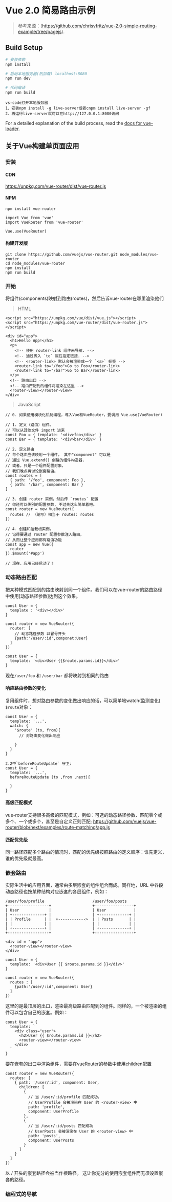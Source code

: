 # Vue 2.0 简易路由示例

> 参考来源：(https://github.com/chrisvfritz/vue-2.0-simple-routing-example/tree/pagejs).

## Build Setup

``` bash
# 安装依赖
npm install

# 启动本地服务器(热加载) localhost:8080
npm run dev

# 代码编译
npm run build
```

```
vs-code打开本地服务器
1、安装npm install -g live-server或者cnpm install live-server -gf 
2、再运行live-server就可以在http://127.0.0.1:8080访问 
```
For a detailed explanation of the build process, read the [docs for vue-loader](http://vuejs.github.io/vue-loader).


## 关于Vue构建单页面应用

### 安装
#### CDN
https://unpkg.com/vue-router/dist/vue-router.js

#### NPM 
```
npm install vue-router
```

```
import Vue from 'vue'
import VueRouter from 'vue-router'

Vue.use(VueRouter)
```

#### 构建开发版
```
git clone https://github.com/vuejs/vue-router.git node_modules/vue-router
cd node_modules/vue-router
npm install
npm run build
```
### 开始
将组件(components)映射到路由(routes)，然后告诉vue-router在哪里渲染他们

> HTML
```
<script src="https://unpkg.com/vue/dist/vue.js"></script>
<script src="https://unpkg.com/vue-router/dist/vue-router.js"></script>

<div id="app">
  <h1>Hello App!</h1>
  <p>
    <!-- 使用 router-link 组件来导航. -->
    <!-- 通过传入 `to` 属性指定链接. -->
    <!-- <router-link> 默认会被渲染成一个 `<a>` 标签 -->
    <router-link to="/foo">Go to Foo</router-link>
    <router-link to="/bar">Go to Bar</router-link>
  </p>
  <!-- 路由出口 -->
  <!-- 路由匹配到的组件将渲染在这里 -->
  <router-view></router-view>
</div>
```
> JavaScript
```
// 0. 如果使用模块化机制编程，導入Vue和VueRouter，要调用 Vue.use(VueRouter)

// 1. 定义（路由）组件。
// 可以从其他文件 import 进来
const Foo = { template: '<div>foo</div>' }
const Bar = { template: '<div>bar</div>' }

// 2. 定义路由
// 每个路由应该映射一个组件。 其中"component" 可以是
// 通过 Vue.extend() 创建的组件构造器，
// 或者，只是一个组件配置对象。
// 我们晚点再讨论嵌套路由。
const routes = [
  { path: '/foo', component: Foo },
  { path: '/bar', component: Bar }
]

// 3. 创建 router 实例，然后传 `routes` 配置
// 你还可以传别的配置参数, 不过先这么简单着吧。
const router = new VueRouter({
  routes // （缩写）相当于 routes: routes
})

// 4. 创建和挂载根实例。
// 记得要通过 router 配置参数注入路由，
// 从而让整个应用都有路由功能
const app = new Vue({
  router
}).$mount('#app')

// 现在，应用已经启动了！
```

### 动态路由匹配
把某种模式匹配到的路由映射到同一个组件。我们可以在vue-router的路由路径中使用[动态路径参数]达到这个效果。
```
const User = {
  template : '<div></div>'
}

const router = new VueRouter({
  router: [
    // 动态路径参数 以冒号开头
    {path:'/user/:id',componet:User}
  ]
})

const User = {
  template: '<div>User {{$route.params.id}}</div>'
}
```
现在`/user/foo` 和 `/user/bar` 都将映射到相同的路由

#### 响应路由参数的变化
复用组件时，想对路由参数的变化做出响应的话，可以简单地watch(监测变化) `$route`对象：
```
const User = {
  template: '...',
  watch: {
    '$route' (to, from){
      // 对路由变化做出响应

    }
  }
}

2.2中`beforeRouteUpdate` 守卫:
const User = {
  template: '...',
  beforeRouteUpdate (to ,from ,next){

  }
}
```
#### 高级匹配模式
vue-router支持很多高级的匹配模式，例如：可选的动态路径参数、匹配零个或多个、一个或多个，甚至是自定义正则匹配; https://github.com/vuejs/vue-router/blob/next/examples/route-matching/app.js

#### 匹配优先级
同一路径匹配多个路由的情况时，匹配的优先级按照路由的定义顺序：谁先定义，谁的优先级就最高。

### 嵌套路由
实际生活中的应用界面，通常由多层嵌套的组件组合而成。同样地，URL 中各段动态路径也按某种结构对应嵌套的各层组件，例如：
```
/user/foo/profile                     /user/foo/posts
+------------------+                  +-----------------+
| User             |                  | User            |
| +--------------+ |                  | +-------------+ |
| | Profile      | |  +------------>  | | Posts       | |
| |              | |                  | |             | |
| +--------------+ |                  | +-------------+ |
+------------------+                  +-----------------+
```

```
<div id = "app">
  <router-view></router-view>
</div>

const User = {
  template: '<div>User {{ $route.params.id }}</div>'
}

const router = new VueRouter({
  routes : [
    {path:'/user/:id',component: User}
  ]
})
```
这里的<router-view>是最顶层的出口，渲染最高级路由匹配到的组件。同样的，一个被渲染的组件可以包含自己的嵌套<router-view>。例如：
```
const User = {
  template: `
    <div class="user">
      <h2>User {{ $route.params.id }}</h2>
      <router-view></router-view>
    </div>
  `
}
```
要在嵌套的出口中渲染组件，需要在vueRouter的参数中使用children配置
```
const router = new VueRouter({
  routes: [
    { path: '/user/:id', component: User,
      children: [
        {
          // 当 /user/:id/profile 匹配成功，
          // UserProfile 会被渲染在 User 的 <router-view> 中
          path: 'profile',
          component: UserProfile
        },
        {
          // 当 /user/:id/posts 匹配成功
          // UserPosts 会被渲染在 User 的 <router-view> 中
          path: 'posts',
          component: UserPosts
        }
      ]
    }
  ]
})
```
以 / 开头的嵌套路径会被当作根路径。 这让你充分的使用嵌套组件而无须设置嵌套的路径。

### 编程式的导航
